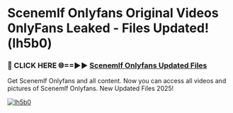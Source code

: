 # Scenemlf Onlyfans Original Videos 0nlyFans Leaked - Files Updated! (lh5b0)

<h3>🔴 CLICK HERE 🌐==►► <a href="https://tinyurl.com/ehrbuxhb" rel="nofollow">Scenemlf Onlyfans Updated Files</a></h3>

Get Scenemlf Onlyfans and all content. Now you can access all videos and pictures of Scenemlf Onlyfans. New Updated Files 2025!

[![lh5b0](https://i.imgur.com/lVYEuWS.gif)](https://tinyurl.com/ehrbuxhb)

